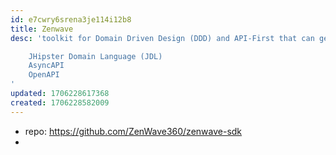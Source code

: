 ```yaml
---
id: e7cwry6srena3je114i12b8
title: Zenwave
desc: 'toolkit for Domain Driven Design (DDD) and API-First that can generate code from a mix of different models including:

    JHipster Domain Language (JDL)
    AsyncAPI
    OpenAPI
'
updated: 1706228617368
created: 1706228582009
---
```


- repo: https://github.com/ZenWave360/zenwave-sdk
- 